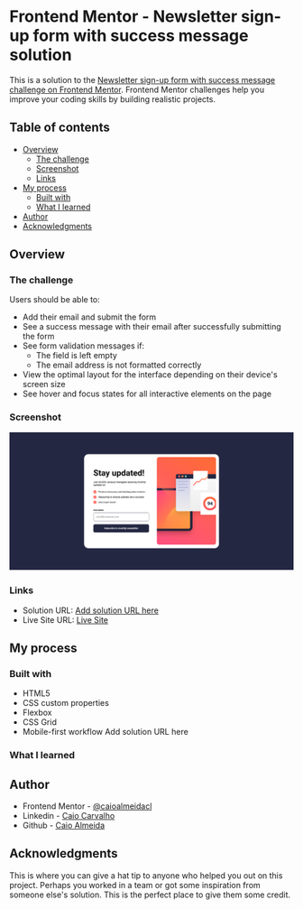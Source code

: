 # Frontend Mentor - Newsletter sign-up form with success message solution

This is a solution to the [Newsletter sign-up form with success message challenge on Frontend Mentor](https://www.frontendmentor.io/challenges/newsletter-signup-form-with-success-message-3FC1AZbNrv). Frontend Mentor challenges help you improve your coding skills by building realistic projects. 

## Table of contents

- [Overview](#overview)
  - [The challenge](#the-challenge)
  - [Screenshot](#screenshot)
  - [Links](#links)
- [My process](#my-process)
  - [Built with](#built-with)
  - [What I learned](#what-i-learned)
- [Author](#author)
- [Acknowledgments](#acknowledgments)

## Overview

### The challenge

Users should be able to:

- Add their email and submit the form
- See a success message with their email after successfully submitting the form
- See form validation messages if:
  - The field is left empty
  - The email address is not formatted correctly
- View the optimal layout for the interface depending on their device's screen size
- See hover and focus states for all interactive elements on the page

### Screenshot
![](./design/newsletter-caio-netlify-app.png)

### Links

- Solution URL: [Add solution URL here](https://your-solution-url.com)
- Live Site URL: [Live Site](https://https://newsletter-caio.netlify.app)

## My process

### Built with

- HTML5
- CSS custom properties
- Flexbox
- CSS Grid
- Mobile-first workflow
Add solution URL here
### What I learned

## Author

- Frontend Mentor - [@caioalmeidacl](https://www.frontendmentor.io/profile/caioalmeidacl)
- Linkedin - [Caio Carvalho](https://www.linkedin.com/in/caiocarvalhocl)
- Github - [Caio Almeida](https://www.github.com/caioalmeidacl)

## Acknowledgments

This is where you can give a hat tip to anyone who helped you out on this project. Perhaps you worked in a team or got some inspiration from someone else's solution. This is the perfect place to give them some credit.